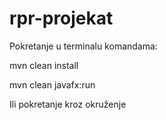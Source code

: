 # rpr-projekat 

Pokretanje u terminalu komandama:

mvn clean install

mvn clean javafx:run

Ili pokretanje kroz okruženje